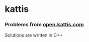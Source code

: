 # kattis

### Problems from [open.kattis.com](https://open.kattis.com)

Solutions are written in C++
